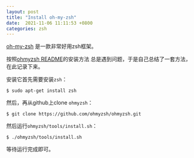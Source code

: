 ```yaml
---
layout: post
title: "Install oh-my-zsh"
date:  2021-11-06 11:11:53 +0800
categories: zsh
---
```


[oh-my-zsh](https://github.com/ohmyzsh/ohmyzsh) 是一款非常好用zsh框架。

按照[ohmyzsh README](https://github.com/ohmyzsh/ohmyzsh#basic-installation)的安装方法
总是遇到问题，于是自己总结了一套方法，在此记录下来。


安装它首先需要安装`zsh`：
```
$ sudo apt-get install zsh
```

然后，再从github上clone `ohmyzsh`：
```
$ git clone https://github.com/ohmyzsh/ohmyzsh.git
```

然后运行`ohmyzsh/tools/install.sh`：
```
$ ./ohmyzsh/tools/install.sh
```

等待运行完成即可。
